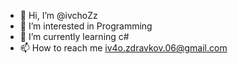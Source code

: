 - 👋 Hi, I’m @ivchoZz
- 👀 I’m interested in Programming
- 🌱 I’m currently learning c#
- 📫 How to reach me iv4o.zdravkov.06@gmail.com

<!---
ivchoZz/ivchoZz is a ✨ special ✨ repository because its `README.md` (this file) appears on your GitHub profile.
You can click the Preview link to take a look at your changes.
--->
